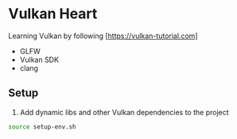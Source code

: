 # Vulkan Heart

Learning Vulkan by following [https://vulkan-tutorial.com]

- GLFW
- Vulkan SDK
- clang

## Setup

1. Add dynamic libs and other Vulkan dependencies to the project

```sh
source setup-env.sh
```
